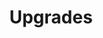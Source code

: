 ---
layout: page
title: Upgrades
summary: |
  Brussels sprout coriander water chestnut gourd swiss chard wakame kohlrabi beetroot carrot watercress. Corn amaranth salsify bunya nuts nori azuki bean chickweed potato bell pepper artichoke.
icon: "fa-cart-plus"
weight: 12

---
